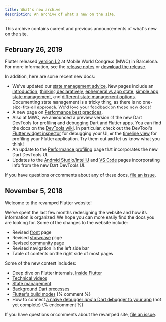```yaml
---
title: What's new archive
description: An archive of what's new on the site.
---
```


This archive contains current and previous announcements of what's new on the
site.

## **February 26, 2019**

Flutter released [version
1.2](https://developers.googleblog.com/2019/02/launching-flutter-12-at-mobile-world.html)
at Mobile World Congress (MWC) in Barcelona. For more information, see the
[release notes](https://github.com/flutter/flutter/wiki/Release-Notes---Flutter-1.2.1)
or [download the release](/docs/development/tools/sdk/archive).

In addition, here are some recent new docs:

* We've updated our [state management
  advice](/docs/development/data-and-backend/state-mgmt/intro).
  New pages include an
  [introduction](/docs/development/data-and-backend/state-mgmt/intro),
  [thinking declaratively](/docs/development/data-and-backend/state-mgmt/declarative),
  [ephemeral vs app state](/docs/development/data-and-backend/state-mgmt/ephemeral-vs-app),
  [simple app state management](/docs/development/data-and-backend/state-mgmt/simple),
  and [different state management
  options](/docs/development/data-and-backend/state-mgmt/options).
  Documenting state management is a tricky thing, as there is no one-size-fits-all
  approach. We'd love your feedback on these new docs!
* A new page on [Performance best practices](/docs/testing/best-practices).
* Also at MWC, we announced a preview version of the new Dart DevTools
  for profiling and debugging Dart and Flutter apps. You can find the docs on the
  [DevTools wiki](https://flutter.github.io/devtools/).
  In particular, check out the DevTool's [Flutter widget
  inspector](https://flutter.github.io/devtools/inspector) for debugging
  your UI, or the [timeline
  view](https://flutter.github.io/devtools/timeline) for profiling your Flutter
  application. Try them out and let us know what you think!
* An update to the [Performance profiling](/docs/testing/ui-performance)
  page that incorporates the new Dart DevTools UI.
* Updates to the [Android
  Studio/IntelliJ](/docs/development/tools/android-studio)
  and [VS Code](/docs/development/tools/vs-code) pages incorporating info from
  the new Dart DevTools UI.

If you have questions or comments about any of these docs, [file an
issue]({{site.repo.this}}/issues).

## **November 5, 2018**

Welcome to the revamped Flutter website!

We've spent the last few months redesigning the website and how its
information is organized. We hope you can more easily find the docs
you are looking for. Some of the changes to the website include:

* Revised [front](/) page
* Revised [showcase](/showcase) page
* Revised [community](/community) page
* Revised navigation in the left side bar
* Table of contents on the right side of most pages

Some of the new content includes:

* Deep dive on Flutter internals,
  [Inside Flutter](/docs/resources/inside-flutter)
* [Technical videos](/docs/resources/videos)
* [State management](/docs/development/data-and-backend/state-mgmt)
* [Background Dart
  processes](/docs/development/packages-and-plugins/background-processes)
* [Flutter's build modes](/docs/testing/build-modes)
{% comment %}
* How to connect [a native debugger _and_
  a Dart debugger to your app](/docs/testing/oem-debuggers)
  (not yet complete)
{% endcomment %}

If you have questions or comments about the revamped site, [file an
issue]({{site.repo.this}}/issues).